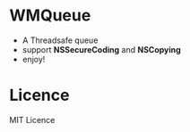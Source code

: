 # WMQueue
- A Threadsafe queue
- support **NSSecureCoding** and **NSCopying**
- enjoy!

# Licence
MIT Licence
